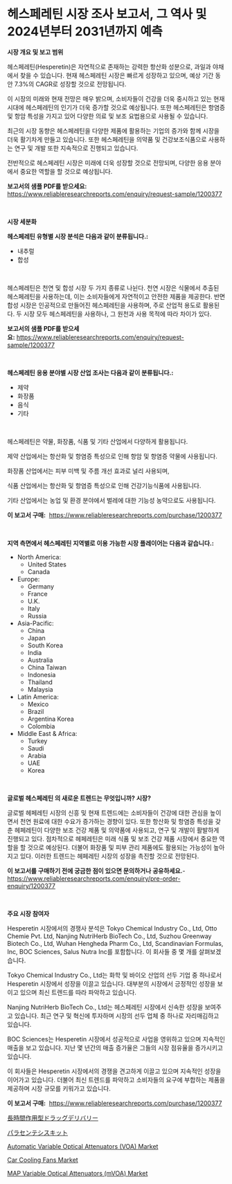 <p><h1>헤스페레틴 시장 조사 보고서, 그 역사 및 2024년부터 2031년까지 예측</h1></p><p><strong>시장 개요 및 보고 범위</strong></p>
<p><p>헤스페레틴(Hesperetin)은 자연적으로 존재하는 강력한 항산화 성분으로, 과일과 야채에서 찾을 수 있습니다. 현재 헤스페레틴 시장은 빠르게 성장하고 있으며, 예상 기간 동안 7.3%의 CAGR로 성장할 것으로 전망됩니다. </p><p>이 시장의 미래와 현재 전망은 매우 밝으며, 소비자들이 건강을 더욱 중시하고 있는 현재 시대에 헤스페레틴의 인기가 더욱 증가할 것으로 예상됩니다. 또한 헤스페레틴은 항염증 및 항암 특성을 가지고 있어 다양한 의료 및 보조 요법용으로 사용될 수 있습니다.</p><p>최근의 시장 동향은 헤스페레틴을 다양한 제품에 활용하는 기업의 증가와 함께 시장을 더욱 활기차게 만들고 있습니다. 또한 헤스페레틴을 의약품 및 건강보조식품으로 사용하는 연구 및 개발 또한 지속적으로 진행되고 있습니다.</p><p>전반적으로 헤스페레틴 시장은 미래에 더욱 성장할 것으로 전망되며, 다양한 응용 분야에서 중요한 역할을 할 것으로 예상됩니다.</p></p>
<p><strong>보고서의 샘플 PDF를 받으세요:</strong> <a href="https://www.reliableresearchreports.com/enquiry/request-sample/1200377">https://www.reliableresearchreports.com/enquiry/request-sample/1200377</a></p>
<p>&nbsp;</p>
<p><strong>시장 세분화</strong></p>
<p><strong>헤스페레틴 유형별 시장 분석은 다음과 같이 분류됩니다.:</strong></p>
<p><ul><li>내추럴</li><li>합성</li></ul></p>
<p>&nbsp;</p>
<p><p>헤스페레틴은 천연 및 합성 시장 두 가지 종류로 나뉜다. 천연 시장은 식물에서 추출된 헤스페레틴을 사용하는데, 이는 소비자들에게 자연적이고 안전한 제품을 제공한다. 반면 합성 시장은 인공적으로 만들어진 헤스페레틴을 사용하며, 주로 산업적 용도로 활용된다. 두 시장 모두 헤스페레틴을 사용하나, 그 원천과 사용 목적에 따라 차이가 있다.</p></p>
<p><strong>보고서의 샘플 PDF를 받으세요:</strong>&nbsp;<a href="https://www.reliableresearchreports.com/enquiry/request-sample/1200377">https://www.reliableresearchreports.com/enquiry/request-sample/1200377</a></p>
<p>&nbsp;</p>
<p><strong> 헤스페레틴 응용 분야별 시장 산업 조사는 다음과 같이 분류됩니다.:</strong></p>
<p><ul><li>제약</li><li>화장품</li><li>음식</li><li>기타</li></ul></p>
<p>&nbsp;</p>
<p><p>헤스페레틴은 약물, 화장품, 식품 및 기타 산업에서 다양하게 활용됩니다. </p><p>제약 산업에서는 항산화 및 항염증 특성으로 인해 항암 및 항염증 약물에 사용됩니다. </p><p>화장품 산업에서는 피부 미백 및 주름 개선 효과로 널리 사용되며, </p><p>식품 산업에서는 항산화 및 항염증 특성으로 인해 건강기능식품에 사용됩니다. </p><p>기타 산업에서는 농업 및 환경 분야에서 벌레에 대한 기능성 농약으로도 사용됩니다.</p></p>
<p><strong>이 보고서 구매:</strong>&nbsp; <a href="https://www.reliableresearchreports.com/purchase/1200377">https://www.reliableresearchreports.com/purchase/1200377</a></p>
<p>&nbsp;</p>
<p><strong>지역 측면에서 헤스페레틴 지역별로 이용 가능한 시장 플레이어는 다음과 같습니다.:</strong></p>
<p><ul>
    <li>
        North America:
        <ul>
            <li>United States</li>
            <li>Canada</li>
        </ul>
    </li>
    <li>
        Europe:
        <ul>
            <li>Germany</li>
            <li>France</li>
            <li>U.K.</li>
            <li>Italy</li>
            <li>Russia</li>
        </ul>
    </li>
    <li>
        Asia-Pacific:
        <ul>
            <li>China</li>
            <li>Japan</li>
            <li>South Korea</li>
            <li>India</li>
            <li>Australia</li>
            <li>China Taiwan</li>
            <li>Indonesia</li>
            <li>Thailand</li>
            <li>Malaysia</li>
        </ul>
    </li>
    <li>
        Latin America:
        <ul>
            <li>Mexico</li>
            <li>Brazil</li>
            <li>Argentina Korea</li>
            <li>Colombia</li>
        </ul>
    </li>
    <li>
        Middle East & Africa:
        <ul>
            <li>Turkey</li>
            <li>Saudi</li>
            <li>Arabia</li>
            <li>UAE</li>
            <li>Korea</li>
        </ul>
    </li>
    </ul></p>
<p>&nbsp;</p>
<p><strong>글로벌 헤스페레틴 의 새로운 트렌드는 무엇입니까? 시장?</strong></p>
<p><p>글로벌 헤페레틴 시장의 신흥 및 현재 트렌드에는 소비자들이 건강에 대한 관심을 높이면서 천연 원료에 대한 수요가 증가하는 경향이 있다. 또한 항산화 및 항염증 특성을 갖춘 헤페레틴이 다양한 보조 건강 제품 및 의약품에 사용되고, 연구 및 개발이 활발하게 진행되고 있다. 점차적으로 헤페레틴은 미래 식품 및 보조 건강 제품 시장에서 중요한 역할을 할 것으로 예상된다. 더불어 화장품 및 피부 관리 제품에도 활용되는 가능성이 높아지고 있다. 이러한 트렌드는 헤페레틴 시장의 성장을 촉진할 것으로 전망된다.</p></p>
<p><strong>이 보고서를 구매하기 전에 궁금한 점이 있으면 문의하거나 공유하세요.</strong>- <a href="https://www.reliableresearchreports.com/enquiry/pre-order-enquiry/1200377">https://www.reliableresearchreports.com/enquiry/pre-order-enquiry/1200377</a></p>
<p>&nbsp;</p>
<p><strong>주요 시장 참여자</strong></p>
<p><p>Hesperetin 시장에서의 경쟁사 분석은 Tokyo Chemical Industry Co., Ltd, Otto Chemie Pvt. Ltd, Nanjing NutriHerb BioTech Co., Ltd, Suzhou Greenway Biotech Co., Ltd, Wuhan Hengheda Pharm Co., Ltd, Scandinavian Formulas, Inc, BOC Sciences, Salus Nutra Inc를 포함합니다. 이 회사들 중 몇 개를 살펴보겠습니다.</p><p>Tokyo Chemical Industry Co., Ltd는 화학 및 바이오 산업의 선두 기업 중 하나로서 Hesperetin 시장에서 성장을 이끌고 있습니다. 대부분의 시장에서 긍정적인 성장을 보이고 있으며 최신 트렌드를 따라 파악하고 있습니다.</p><p>Nanjing NutriHerb BioTech Co., Ltd는 헤스페레틴 시장에서 신속한 성장을 보여주고 있습니다. 최근 연구 및 혁신에 투자하며 시장의 선두 업체 중 하나로 자리매김하고 있습니다.</p><p>BOC Sciences는 Hesperetin 시장에서 성공적으로 사업을 영위하고 있으며 지속적인 매출을 보고 있습니다. 지난 몇 년간의 매출 증가율은 그들의 시장 점유율을 증가시키고 있습니다.</p><p>이 회사들은 Hesperetin 시장에서의 경쟁을 견고하게 이끌고 있으며 지속적인 성장을 이어가고 있습니다. 더불어 최신 트렌드를 파악하고 소비자들의 요구에 부합하는 제품을 제공하며 시장 규모를 키워가고 있습니다.</p></p>
<p><strong>이 보고서 구매:</strong>&nbsp;&nbsp;<a href="https://www.reliableresearchreports.com/purchase/1200377">https://www.reliableresearchreports.com/purchase/1200377</a></p>
<p><p><a href="https://github.com/moulafa/Market-Research-Report-List-1/blob/main/945249712789.md">長時間作用型ドラッグデリバリー</a></p><p><a href="https://github.com/nxboeu02965442/Market-Research-Report-List-1/blob/main/960014712788.md">パラセンテシスキット</a></p><p><a href="https://github.com/FassouRP/Market-Research-Report-List-3/blob/main/automatic-variable-optical-attenuators-voa-market.md">Automatic Variable Optical Attenuators (VOA) Market</a></p><p><a href="https://issuu.com/reportprime-2/docs/car-cooling-fans-market-size-2030.pptx">Car Cooling Fans Market</a></p><p><a href="https://github.com/rahu1506/Market-Research-Report-List-3/blob/main/map-variable-optical-attenuators-mvoa-market.md">MAP Variable Optical Attenuators (mVOA) Market</a></p></p>
